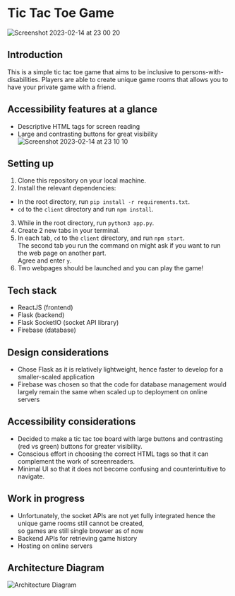 # Tic Tac Toe Game
![Screenshot 2023-02-14 at 23 00 20](https://user-images.githubusercontent.com/54024886/218775419-f249f2eb-0da6-47ab-878a-8721795bf3e8.png)

## Introduction
This is a simple tic tac toe game that aims to be inclusive to persons-with-disabilities.
Players are able to create unique game rooms that allows you to have your private game with a friend.

## Accessibility features at a glance
- Descriptive HTML tags for screen reading
- Large and contrasting buttons for great visibility<br/>
![Screenshot 2023-02-14 at 23 10 10](https://user-images.githubusercontent.com/54024886/218777850-8bcb3c88-f60e-4551-bbda-29177b582060.png)

## Setting up
1. Clone this repository on your local machine.
2. Install the relevant dependencies:
  - In the root directory, run `pip install -r requirements.txt`.
  - `cd` to the `client` directory and run `npm install`.
3. While in the root directory, run `python3 app.py`.
4. Create 2 new tabs in your terminal.
5. In each tab, `cd` to the `client` directory, and run `npm start`.<br/>
The second tab you run the command on might ask if you want to run the web page on another part.<br/>
Agree and enter `y`.
6. Two webpages should be launched and you can play the game!

## Tech stack
- ReactJS (frontend)
- Flask (backend)
- Flask SocketIO (socket API library)
- Firebase (database)

## Design considerations
- Chose Flask as it is relatively lightweight, hence faster to develop for a smaller-scaled application
- Firebase was chosen so that the code for database management would largely remain the same when scaled up to deployment on online servers

## Accessibility considerations
- Decided to make a tic tac toe board with large buttons and contrasting (red vs green) buttons for greater visibility.
- Conscious effort in choosing the correct HTML tags so that it can complement the work of screenreaders.
- Minimal UI so that it does not become confusing and counterintuitive to navigate.

## Work in progress
- Unfortunately, the socket APIs are not yet fully integrated hence the unique game rooms still cannot be created,<br/>
so games are still single browser as of now
- Backend APIs for retrieving game history
- Hosting on online servers

## Architecture Diagram
![Architecture Diagram](https://user-images.githubusercontent.com/54024886/218786138-c6b3237a-df0a-4fbb-bf54-2c3a90d701d6.png)
